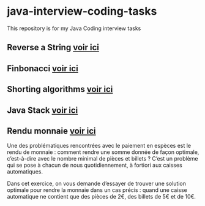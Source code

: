 # java-interview-coding-tasks
This repository is for my Java Coding interview tasks

## Reverse a String [voir ici](https://github.com/haroldlenoble/java-interview-coding-tasks/blob/master/src/main/java/com/coding/game/reverse/StringReverse.java)

## Finbonacci [voir ici](https://github.com/haroldlenoble/java-interview-coding-tasks/blob/master/src/main/java/com/coding/game/fibonacci/Fibonacci.java)

## Shorting algorithms [voir ici](https://github.com/haroldlenoble/java-interview-coding-tasks/blob/master/src/main/java/com/coding/game/shorting/BubbleShorting.java)

## Java Stack [voir ici](https://github.com/haroldlenoble/java-interview-coding-tasks/blob/master/src/main/java/com/coding/game/javastack/JavaStack.java)

## Rendu monnaie  [voir ici](https://github.com/haroldlenoble/java-interview-coding-tasks/blob/master/src/main/java/com/coding/game/change/Change.java)
Une des problématiques rencontrées avec le paiement en espèces est le rendu de monnaie : comment rendre une somme donnée de façon optimale, c’est-à-dire avec le nombre minimal de pièces et billets ? 
C’est un problème qui se pose à chacun de nous quotidiennement, à fortiori aux caisses automatiques.

Dans cet exercice, on vous demande d’essayer de trouver une solution optimale pour rendre la monnaie dans un cas précis : 
quand une caisse automatique ne contient que des pièces de 2€, des billets de 5€ et de 10€.
